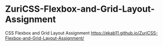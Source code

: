 # ZuriCSS-Flexbox-and-Grid-Layout-Assignment
CSS Flexbox and Grid Layout Assignment 
https://ekab11.github.io/ZuriCSS-Flexbox-and-Grid-Layout-Assignment/
